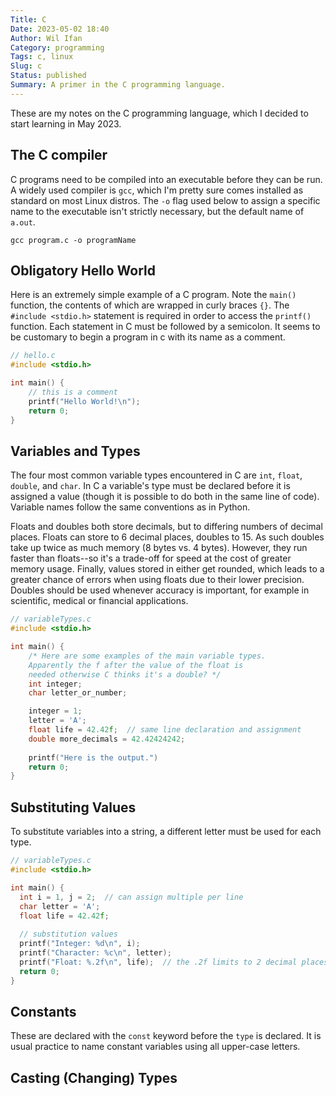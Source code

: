```yaml
---
Title: C
Date: 2023-05-02 18:40
Author: Wil Ifan
Category: programming
Tags: c, linux
Slug: c
Status: published
Summary: A primer in the C programming language.
---
```


These are my notes on the C programming language, which I decided to start learning in May 2023.

## The C compiler

C programs need to be compiled into an executable before they can be run. A widely used compiler is `gcc`, which I'm pretty sure comes installed as standard on most Linux distros. The `-o` flag used below to assign a specific name to the executable isn't strictly necessary, but the default name of `a.out`.

```shell
gcc program.c -o programName
```

## Obligatory Hello World

Here is an extremely simple example of a C program. Note the `main()` function, the contents of which are wrapped in curly braces `{}`. The `#include <stdio.h>` statement is required in order to access the `printf()` function. Each statement in C must be followed by a semicolon. It seems to be customary to begin a program in c with its name as a comment.

```c
// hello.c
#include <stdio.h>

int main() {
	// this is a comment
	printf("Hello World!\n");
	return 0;
}
```

## Variables and Types

The four most common variable types encountered in C are `int`, `float`, `double`, and `char`. In C a variable's type must be declared before it is assigned a value (though it is possible to do both in the same line of code). Variable names follow the same conventions as in Python.

Floats and doubles both store decimals, but to differing numbers of decimal places. Floats can store to 6 decimal places, doubles to 15. As such doubles take up twice as much memory (8 bytes vs. 4 bytes). However, they run faster than floats--so it's a trade-off for speed at the cost of greater memory usage. Finally, values stored in either get rounded, which leads to a greater chance of errors when using floats due to their lower precision. Doubles should be used whenever accuracy is important, for example in scientific, medical or financial applications.

```c
// variableTypes.c
#include <stdio.h>

int main() {
	/* Here are some examples of the main variable types.
	Apparently the f after the value of the float is
	needed otherwise C thinks it's a double? */
	int integer;
	char letter_or_number;

	integer = 1;
	letter = 'A';
	float life = 42.42f;  // same line declaration and assignment
	double more_decimals = 42.42424242;
	
	printf("Here is the output.")
	return 0;
}
```

## Substituting Values

To substitute variables into a string, a different letter must be used for each type.

```c
// variableTypes.c
#include <stdio.h>

int main() {
  int i = 1, j = 2;  // can assign multiple per line
  char letter = 'A';
  float life = 42.42f;
	
  // substitution values
  printf("Integer: %d\n", i);
  printf("Character: %c\n", letter);
  printf("Float: %.2f\n", life);  // the .2f limits to 2 decimal places
  return 0;
}
```

## Constants

These are declared with the `const` keyword before the `type` is declared. It is usual practice to name constant variables using all upper-case letters.

## Casting (Changing) Types

